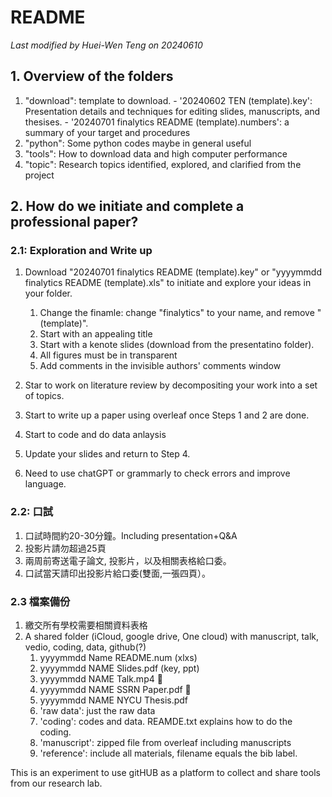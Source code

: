 # README

*Last modified by Huei-Wen Teng on 20240610*

## 1. Overview of the folders

1. "download": template to download.
          - '20240602 TEN (template).key': Presentation details and techniques for editing slides, manuscripts, and thesises.
          - '20240701 finalytics README (template).numbers': a summary of your target and procedures 
2. "python": Some python codes maybe in general useful
3. "tools": How to download data and high computer performance
4. "topic": Research topics identified, explored, and clarified from the project

## 2. How do we initiate and complete a professional paper? 

### 2.1: Exploration and Write up

1. Download "20240701 finalytics README (template).key" or  "yyyymmdd finalytics README (template).xls" to initiate and explore your ideas in your folder.
       
    1. Change the finamle: change "finalytics" to your name, and remove "(template)".
    3. Start with an appealing title
    4. Start with a kenote slides (download from the presentatino folder). 
    5. All figures must be in transparent
    6. Add comments in the invisible authors' comments window
3. Star to work on literature review by decompositing your work into a set of topics. 
4. Start to write up a paper using overleaf once Steps 1 and 2 are done. 
5. Start to code and do data anlaysis
6. Update your slides and return to Step 4. 
7. Need to use chatGPT or grammarly to check errors and improve language. 


### 2.2: 口試

1. 口試時間約20-30分鐘。Including presentation+Q&A
2. 投影片請勿超過25頁
3. 兩周前寄送電子論文, 投影片，以及相關表格給口委。
4. 口試當天請印出投影片給口委(雙面,一張四頁）。

### 2.3 檔案備份

1. 繳交所有學校需要相關資料表格
2. A shared folder (iCloud, google drive, One cloud)  with manuscript, talk, vedio, coding, data, github(?)
   1. yyyymmdd Name README.num (xlxs)
   2. yyyymmdd NAME Slides.pdf (key, ppt)
   3. yyyymmdd NAME Talk.mp4 :apple:
    4. yyyymmdd NAME SSRN Paper.pdf :apple:
    5. yyyymmdd NAME NYCU Thesis.pdf
    6. 'raw data': just the raw data
    7. 'coding': codes and data. REAMDE.txt explains how to do the coding. 
    8. 'manuscript': zipped file from overleaf including manuscripts
    9. 'reference': include all materials, filename equals the bib label. 

This is an experiment to use gitHUB as a platform to collect and share tools from our research lab. 

 




